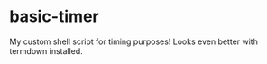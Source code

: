 # basic-timer
My custom shell script for timing purposes! Looks even better with termdown installed.
